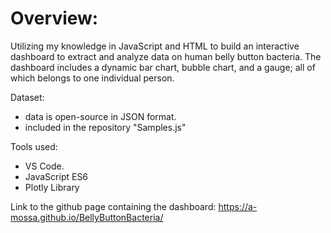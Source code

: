 # Overview:

Utilizing my knowledge in JavaScript and HTML to build an interactive dashboard to extract and analyze data on human belly button bacteria.
The dashboard includes a dynamic bar chart, bubble chart, and a gauge; all of which belongs to one individual person.

Dataset:
  - data is open-source in JSON format.
  - included in the repository "Samples.js"

Tools used:
  - VS Code.
  - JavaScript ES6
  - Plotly Library
  
Link to the github page containing the dashboard: https://a-mossa.github.io/BellyButtonBacteria/

